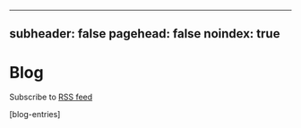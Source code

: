 
---
subheader: false
pagehead: false
noindex: true
---

# Blog
Subscribe to [RSS feed](/feed.xml)

[blog-entries]